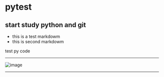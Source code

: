 # pytest

## start study python and git

* this is a test markdowm
* this is second markdowm

test py code

---

![image](http://www.liaoxuefeng.com/files/attachments/00138676512923004999ceca5614eb2afc5c0efdd2e4640000/0)

---
